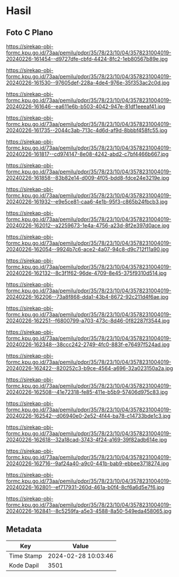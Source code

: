 # Hasil

## Foto C Plano

https://sirekap-obj-formc.kpu.go.id/73aa/pemilu/pdpr/35/78/23/10/04/3578231004019-20240226-161454--d9727dfe-cbfd-4424-8fc2-1eb80567b89e.jpg

https://sirekap-obj-formc.kpu.go.id/73aa/pemilu/pdpr/35/78/23/10/04/3578231004019-20240226-161530--97605def-228a-4de4-976e-35f353ac2c0d.jpg

https://sirekap-obj-formc.kpu.go.id/73aa/pemilu/pdpr/35/78/23/10/04/3578231004019-20240226-161646--ea611e6b-b503-4042-947e-81df1eeeaf41.jpg

https://sirekap-obj-formc.kpu.go.id/73aa/pemilu/pdpr/35/78/23/10/04/3578231004019-20240226-161735--2044c3ab-713c-4d6d-af9d-8bbbf458fc55.jpg

https://sirekap-obj-formc.kpu.go.id/73aa/pemilu/pdpr/35/78/23/10/04/3578231004019-20240226-161817--cd974147-8e08-4242-abd2-c7bf4466b667.jpg

https://sirekap-obj-formc.kpu.go.id/73aa/pemilu/pdpr/35/78/23/10/04/3578231004019-20240226-161858--83b82e14-d009-4f05-bdd8-fdce24e3219e.jpg

https://sirekap-obj-formc.kpu.go.id/73aa/pemilu/pdpr/35/78/23/10/04/3578231004019-20240226-161932--e9e5ce81-caa6-4e1b-95f3-c865b24fbcb3.jpg

https://sirekap-obj-formc.kpu.go.id/73aa/pemilu/pdpr/35/78/23/10/04/3578231004019-20240226-162012--a2259673-1e4a-4756-a23d-8f2e397d0ace.jpg

https://sirekap-obj-formc.kpu.go.id/73aa/pemilu/pdpr/35/78/23/10/04/3578231004019-20240226-162054--9924b7c6-ace2-4a07-94c8-d9c712f11a90.jpg

https://sirekap-obj-formc.kpu.go.id/73aa/pemilu/pdpr/35/78/23/10/04/3578231004019-20240226-162132--8c3f1f62-96de-4709-8e45-375f9310d514.jpg

https://sirekap-obj-formc.kpu.go.id/73aa/pemilu/pdpr/35/78/23/10/04/3578231004019-20240226-162206--73a8f868-dda1-43b4-8672-92c211d4f6ae.jpg

https://sirekap-obj-formc.kpu.go.id/73aa/pemilu/pdpr/35/78/23/10/04/3578231004019-20240226-162251--f6800799-a703-473c-8d46-0f82287f3544.jpg

https://sirekap-obj-formc.kpu.go.id/73aa/pemilu/pdpr/35/78/23/10/04/3578231004019-20240226-162348--38ccc242-2749-4fc0-883f-e76497f524ad.jpg

https://sirekap-obj-formc.kpu.go.id/73aa/pemilu/pdpr/35/78/23/10/04/3578231004019-20240226-162422--820252c3-b9ce-4564-a696-32a023150a2a.jpg

https://sirekap-obj-formc.kpu.go.id/73aa/pemilu/pdpr/35/78/23/10/04/3578231004019-20240226-162508--41e72318-fe85-411e-b5b9-57406d975c83.jpg

https://sirekap-obj-formc.kpu.go.id/73aa/pemilu/pdpr/35/78/23/10/04/3578231004019-20240226-162542--d06940e0-2e52-4f44-ba78-c14733bde1c3.jpg

https://sirekap-obj-formc.kpu.go.id/73aa/pemilu/pdpr/35/78/23/10/04/3578231004019-20240226-162618--32a18cad-3743-4f24-a169-39f82adb614e.jpg

https://sirekap-obj-formc.kpu.go.id/73aa/pemilu/pdpr/35/78/23/10/04/3578231004019-20240226-162716--9af24a40-a9c0-441b-bab9-ebbee3718274.jpg

https://sirekap-obj-formc.kpu.go.id/73aa/pemilu/pdpr/35/78/23/10/04/3578231004019-20240226-162801--ef717931-260d-461a-b0f4-8cf6a6d5e7f6.jpg

https://sirekap-obj-formc.kpu.go.id/73aa/pemilu/pdpr/35/78/23/10/04/3578231004019-20240226-162841--8c5259fa-a5e3-4588-8a50-549eda458065.jpg


## Metadata

| Key        | Value               |
| ---------- | ------------------- |
| Time Stamp | 2024-02-28 10:03:46 |
| Kode Dapil | 3501                |



